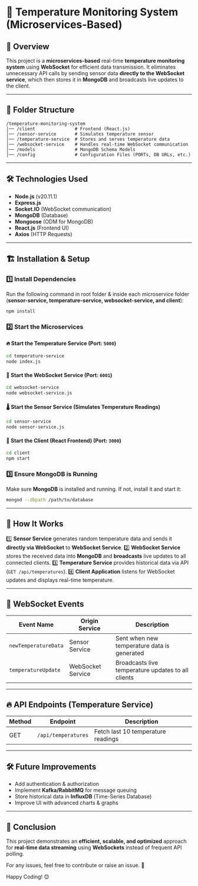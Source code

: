 # 📡 Temperature Monitoring System (Microservices-Based)

## 🚀 Overview
This project is a **microservices-based** real-time **temperature monitoring system** using **WebSocket** for efficient data transmission. It eliminates unnecessary API calls by sending sensor data **directly to the WebSocket service**, which then stores it in **MongoDB** and broadcasts live updates to the client.

---

## 📂 Folder Structure
```
/temperature-monitoring-system
│── /client               # Frontend (React.js)
│── /sensor-service       # Simulates temperature sensor
│── /temperature-service  # Stores and serves temperature data
│── /websocket-service    # Handles real-time WebSocket communication
│── /models               # MongoDB Schema Models
│── /config               # Configuration Files (PORTs, DB URLs, etc.)
```

---

## 🛠️ Technologies Used
- **Node.js** (v20.11.1)
- **Express.js**
- **Socket.IO** (WebSocket communication)
- **MongoDB** (Database)
- **Mongoose** (ODM for MongoDB)
- **React.js** (Frontend UI)
- **Axios** (HTTP Requests)

---

## 🏗️ Installation & Setup
### 1️⃣ Install Dependencies
Run the following command in root folder & inside each microservice folder (**sensor-service, temperature-service, websocket-service, and client**):
```sh
npm install
```

### 2️⃣ Start the Microservices
#### 🔥 Start the **Temperature Service** (Port: `5000`)
```sh
cd temperature-service
node index.js
```
#### 📡 Start the **WebSocket Service** (Port: `6001`)
```sh
cd websocket-service
node websocket-service.js
```
#### 🌡️ Start the **Sensor Service** (Simulates Temperature Readings)
```sh
cd sensor-service
node sensor-service.js
```
#### 🎨 Start the **Client (React Frontend)** (Port: `3000`)
```sh
cd client
npm start
```

### 3️⃣ Ensure MongoDB is Running
Make sure **MongoDB** is installed and running. If not, install it and start it:
```sh
mongod --dbpath /path/to/database
```

---

## 📌 How It Works
1️⃣ **Sensor Service** generates random temperature data and sends it **directly via WebSocket** to **WebSocket Service**.
2️⃣ **WebSocket Service** stores the received data into **MongoDB** and **broadcasts** live updates to all connected clients.
3️⃣ **Temperature Service** provides historical data via API (`GET /api/temperatures`).
4️⃣ **Client Application** listens for WebSocket updates and displays real-time temperature.

---

## 📡 WebSocket Events
| Event Name              | Origin Service  | Description |
|-------------------------|----------------|-------------|
| `newTemperatureData`    | Sensor Service | Sent when new temperature data is generated |
| `temperatureUpdate`     | WebSocket Service | Broadcasts live temperature updates to all clients |

---

## 🔥 API Endpoints (Temperature Service)
| Method | Endpoint                 | Description |
|--------|--------------------------|-------------|
| GET    | `/api/temperatures`       | Fetch last 10 temperature readings |

---

## 🛠️ Future Improvements
- Add authentication & authorization
- Implement **Kafka/RabbitMQ** for message queuing
- Store historical data in **InfluxDB** (Time-Series Database)
- Improve UI with advanced charts & graphs

---

## 🎯 Conclusion
This project demonstrates an **efficient, scalable, and optimized** approach for **real-time data streaming** using **WebSockets** instead of frequent API polling.

For any issues, feel free to contribute or raise an issue. 🚀

Happy Coding! 😊

